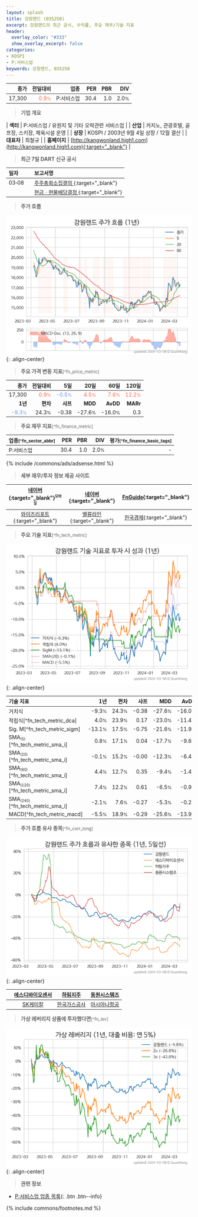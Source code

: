 ```yaml
---
layout: splash
title: 강원랜드 (035250)
excerpt: 강원랜드의 최근 공시, 수익률, 주요 재무/기술 지표
header:
  overlay_color: "#333"
  show_overlay_excerpt: false
categories:
- KOSPI
- P:서비스업
keywords: 강원랜드, 035250
---
```


| **종가** | **전일대비** | **업종** | **PER** | **PBR** | **DIV** |
| -------: | -----------: | -------: | ------: | ------: | ------: |
| 17,300 | <span style="color: tomato">0.9<small>%</small></span> | P:서비스업 | 30.4 | 1.0 | 2.0<small>%</small> |

<!-- more -->


> **기업 개요**<a id="company"></a>

| <span style="white-space:nowrap;">**섹터**</span> | P:서비스업 / 유원지 및 기타 오락관련 서비스업 |
| <span style="white-space:nowrap;">**산업**</span> | 카지노, 관광호텔, 골프장, 스키장, 체육시설 운영 |
| <span style="white-space:nowrap;">**상장**</span> | KOSPI / 2003년 9월 4일 상장 / 12월 결산 |
| <span style="white-space:nowrap;">**대표자**</span> | 최철규 |
| <span style="white-space:nowrap;">**홈페이지**</span> | [http://kangwonland.high1.com](http://kangwonland.high1.com){:target="_blank"} |


> **최근 7일 DART 신규 공시**<a id="dart"></a>

| **일자** |      | **보고서명** |
| :------- | :--- | :----------- |
| 03&#x2011;08 | | [주주총회소집결의              ](https://dart.fss.or.kr/dsaf001/main.do?rcpNo=20240308800950){:target="_blank"} |
|  | | [현금ㆍ현물배당결정              ](https://dart.fss.or.kr/dsaf001/main.do?rcpNo=20240308800946){:target="_blank"} |


> **주가 흐름**<a id="price"></a>

![035250](/stock/images/035250.png){: .align-center}


> **주요 가격 변동 지표**<small>[^fn_price_metric]</small>

| **종가** | **전일대비** | **5일** | **20일** | **60일** | **120일** |
| -------: | -----------: | ------: | -------: | -------: | --------: |
| 17,300 | <span style="color: tomato">0.9<small>%</small></span> | <span style="color: cornflowerblue">-0.5<small>%</small></span> | <span style="color: tomato">4.5<small>%</small></span> | <span style="color: tomato">7.6<small>%</small></span> | <span style="color: tomato">12.2<small>%</small></span> |
| **1년** | **편차** | **샤프** | **MDD** | **AvDD** | **MARr** |
| <span style="color: cornflowerblue">-9.3<small>%</small></span> | 24.3<small>%</small> | -0.38 | -27.6<small>%</small> | -16.0<small>%</small> | 0.3 |


> **주요 재무 지표**<small>[^fn_finance_metric]</small>

| **업종**<small>[^fn_sector_abbr]</small> | **PER** | **PBR** | **DIV** | **평가**<small>[^fn_finance_basic_tags]</small> |
| :--------------------------------------- | ------: | ------: | ------: | ----------------------------------------------: |
| P:서비스업 | 30.4 | 1.0 | 2.0<small>%</small> | - |



{% include /commons/ads/adsense.html %}

> **세부 재무/투자 정보 제공 사이트**

| [네이버](https://m.stock.naver.com/domestic/stock/035250/finance/summary){:target="_blank"}<sup><small>모바일</small></sup> | [네이버](https://finance.naver.com/item/coinfo.naver?code=035250){:target="_blank"} | [FnGuide](https://comp.fnguide.com/SVO2/ASP/SVD_Invest.asp?gicode=A035250&MenuYn=Y){:target="_blank"} |
| :---: | :---: | :---: |
| [와이즈리포트](https://comp.wisereport.co.kr/company/c1040001.aspx?cmp_cd=035250){:target="_blank"} | [밸류라인](https://www.valueline.co.kr/finance/summary/035250){:target="_blank"} | [한국경제](https://markets.hankyung.com/stock/035250/financial-summary){:target="_blank"} |


> **주요 기술 지표**<small>[^fn_tech_metric]</small>


![035250](/stock/images/035250_tech.png){: .align-center}

| **기술 지표** | **1년** | **편차** | **샤프** | **MDD** | **AvDD** |
| :------------ | ------: | -----------: | -------: | ------: | -------: |
| 거치식 | -9.3<small>%</small> | 24.3<small>%</small> | -0.38 | -27.6<small>%</small> | -16.0<small>%</small> |
| 적립식[^fn_tech_metric_dca] | 4.0<small>%</small> | 23.9<small>%</small> | 0.17 | -23.0<small>%</small> | -11.4<small>%</small> |
| Sig. M[^fn_tech_metric_sigm] | -13.1<small>%</small> | 17.5<small>%</small> | -0.75 | -21.6<small>%</small> | -11.9<small>%</small> |
| SMA<small><sub>(5)</sub></small>[^fn_tech_metric_sma_i] | 0.8<small>%</small> | 17.1<small>%</small> | 0.04 | -17.7<small>%</small> | -9.6<small>%</small> |
| SMA<small><sub>(20)</sub></small>[^fn_tech_metric_sma_i] | -0.1<small>%</small> | 15.2<small>%</small> | -0.00 | -12.3<small>%</small> | -6.4<small>%</small> |
| SMA<small><sub>(60)</sub></small>[^fn_tech_metric_sma_i] | 4.4<small>%</small> | 12.7<small>%</small> | 0.35 | -9.4<small>%</small> | -1.4<small>%</small> |
| SMA<small><sub>(120)</sub></small>[^fn_tech_metric_sma_i] | 7.4<small>%</small> | 12.2<small>%</small> | 0.61 | -6.5<small>%</small> | -0.9<small>%</small> |
| SMA<small><sub>(240)</sub></small>[^fn_tech_metric_sma_i] | -2.1<small>%</small> | 7.6<small>%</small> | -0.27 | -5.3<small>%</small> | -0.2<small>%</small> |
| MACD[^fn_tech_metric_macd] | -5.5<small>%</small> | 18.9<small>%</small> | -0.29 | -25.6<small>%</small> | -13.9<small>%</small> |


> **주가 흐름 유사 종목**<a id="corr"></a><small>[^fn_corr_long]</small>

![035250](/stock/images/035250_corr.png){: .align-center}

|       | [에스디바이오센서](/137310/) | [하림지주](/003380/) | [동원시스템즈](/014820/) |
| :---: | :------------------------------------: | :------------------------------------: | :------------------------------------: |
|       | [SK케미칼](/285130/) | [한국가스공사](/036460/) | [아시아나항공](/020560/) |


> **가상 레버리지 상품에 투자했다면**<a id="2x"></a><small>[^fn_lev]</small>

![035250](/stock/images/035250_2x.png){: .align-center}


> **관련 정보**

- [P:서비스업 업종 목록](/stats/sector/kospi_업종_서비스업_종목/){: .btn .btn--info}

{% include commons/footnotes.md %}